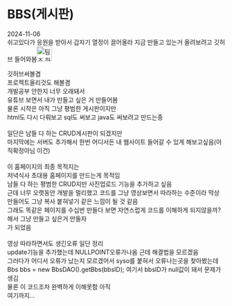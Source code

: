 # BBS(게시판)
2024-11-06</br>
쉬고있다가 응원을 받아서 갑자기 열정이 끌어올라 지금 만들고 있는거 올려보려고 깃허브 들어와봄<img width="35" alt="팀즈 하이파이브 아이콘" src="https://github.com/user-attachments/assets/af1ffe2d-7c13-46d0-8f60-67502a128664"></br>

깃허브써볼겸 </br>
프로젝트올리것도 해볼겸</br>
개발공부 안한지 너무 오래돼서</br>
유튜브 보면서 내가 만들고 싶은 거 만들어봄</br>
물론 시작은 아직 그냥 평범한 게시판이지만</br>
html도 다시 다뤄보고 sql도 써보고 java도 써보려고 만드는중</br>
</br>
일단은 남들 다 하는 CRUD게시판이 되겠지만</br>
마지막에는 서버도 추가해서 한번 어디서든 내 웹사이트 들어갈 수 있게 해보고싶음(아직확정아님 이건)</br>
</br>
이 홈페이지의 최종 목적지는</br>
저녁식사 초대용 홈페이지를 만드는게 목적임</br>
남들 다 하는 평범한 CRUD지만 사진업로드 기능을 추가하고 싶음</br>
근데 너무 오랫동안 개발을 멀리했고 코드를 그냥 영상보면서 따라하는 수준이라 막상 만들어도 그냥 복사 붙혀넣기 같은 느낌이 될 것 같음</br>
그래도 똑같은 페이지를 수십번 만들다 보면 자연스럽게 코드를 이해하게 되지않을까? 해서 그냥 만들고 싶은거 만들자</br>
가 되었음</br>
</br>
영상 따라하면서도 생긴오류 일단 정리</br>
update기능을 추가했는데 NULLPOINT오류가나옴 근데 해결법을 모르겠음</br>
그러다가 어디서 오류가 났는지 모르겠어서 syso를 붙혀서 오류나는곳을 찾아봤는데</br>
Bbs bbs = new BbsDAO().getBbs(bbsID); 여기서 bbsID가 null값이 돼서 문제가 생김</br>
물론 이 코드조차 완벽하게 이해못함 아직</br>
여기까지...</br>
